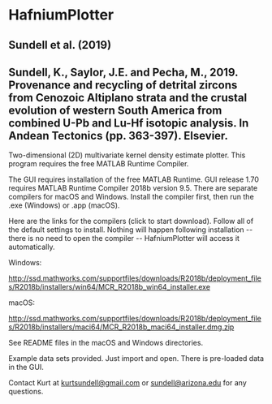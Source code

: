 # HafniumPlotter

## Sundell et al. (2019)

## Sundell, K., Saylor, J.E. and Pecha, M., 2019. Provenance and recycling of detrital zircons from Cenozoic Altiplano strata and the crustal evolution of western South America from combined U-Pb and Lu-Hf isotopic analysis. In Andean Tectonics (pp. 363-397). Elsevier.

Two-dimensional (2D) multivariate kernel density estimate plotter. This program requires the free MATLAB Runtime Compiler.

The GUI requires installation of the free MATLAB Runtime. GUI release 1.70 requires MATLAB Runtime Compiler 2018b version 9.5. There are separate compilers for macOS and Windows. Install the compiler first, then run the .exe (Windows) or .app (macOS).

Here are the links for the compilers (click to start download). Follow all of the default settings to install. Nothing will happen following installation -- there is no need to open the compiler -- HafniumPlotter will access it automatically.

Windows:

http://ssd.mathworks.com/supportfiles/downloads/R2018b/deployment_files/R2018b/installers/win64/MCR_R2018b_win64_installer.exe

macOS:

http://ssd.mathworks.com/supportfiles/downloads/R2018b/deployment_files/R2018b/installers/maci64/MCR_R2018b_maci64_installer.dmg.zip

See README files in the macOS and Windows directories. 

Example data sets provided. Just import and open. There is pre-loaded data in the GUI.

Contact Kurt at kurtsundell@gmail.com or sundell@arizona.edu for any questions.
